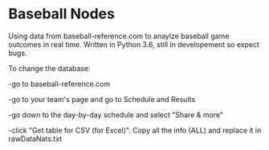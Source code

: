 # Baseball Nodes
Using data from baseball-reference.com to anaylze baseball game outcomes in real time. 
Written in Python 3.6, still in developement so expect bugs.

To change the database:

-go to baseball-reference.com

-go to your team's page and go to Schedule and Results

-go down to the day-by-day schedule and select "Share & more"

-click "Get table for CSV (for Excel)". Copy all the info (ALL) and replace
it in rawDataNats.txt
